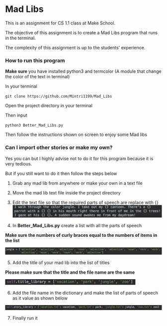 # Mad Libs 

This is an assignment for CS 1.1 class at Make School.

The objective of this assignment is to create a Mad Libs program that runs in the terminal. 

The complexity of this assignment is up to the students' experience.

### How to run this program

**Make sure** you have installed python3 and termcolor (A module that change the color of the text in terminal)

In your terminal

`git clone https://github.com/Mintri1199/Mad_Libs`

Open the project directory in your terminal 

Then input

`python3 Better_Mad_Libs.py`

Then follow the instructions shown on screen to enjoy some Mad libs

### Can I import other stories or make my own?

Yes you can but I highly advise not to do it for this program because it is very tedious.

But if you still want to do it then follow the steps below

1. Grab any mad lib from anywhere or make your own in a text file

2. Move the mad lib text file inside the project directory

3. Edit the text file so that the required parts of speech are replace with {}
![alt text](https://github.com/Mintri1199/Mad_Libs/blob/master/images/editing_mad_lib.png)

4. In **Better_Mad_Libs.py** create a list with all the parts of speech 

**Make sure the numbers of curly braces equal to the numbers of items in the list**

![alt text](https://github.com/Mintri1199/Mad_Libs/blob/master/images/adding_part_of_speech.png)

5. Add the title of your mad lib into the list of titles 

**Please make sure that the title and the file name are the same**

![alt text](https://github.com/Mintri1199/Mad_Libs/blob/master/images/adding_title.png)

6. Add the file name in the dictionary and make the list of parts of speech as it value as shown below

![alt text](https://github.com/Mintri1199/Mad_Libs/blob/master/images/adding_story.png)

7. Finally run it 






